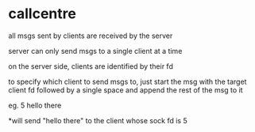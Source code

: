 # callcentre
all msgs sent by clients are received by the server

server can only send msgs to a single client at a time

on the server side, clients are identified by their fd

to specify which client to send msgs to, just start the msg with the target client fd followed by a single space and append the rest of the msg to it

eg. 5 hello there

*will send "hello there" to the client whose sock fd is 5
